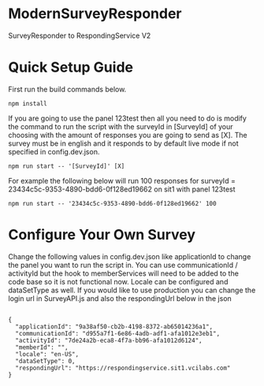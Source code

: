 # ModernSurveyResponder
SurveyResponder to RespondingService V2

# Quick Setup Guide
First run the build commands below.

```
npm install
```

If you are going to use the panel 123test then all you need to do is modify the command to run the script with the surveyId in [SurveyId] of your choosing with the amount
of responses you are going to send as [X]. The survey must be in english and it responds to by default live mode if not specified in config.dev.json.

```
npm run start -- '[SurveyId]' [X]
```

For example the following below will run 100 responses for surveyId = 23434c5c-9353-4890-bdd6-0f128ed19662 on sit1 with panel 123test

```
npm run start -- '23434c5c-9353-4890-bdd6-0f128ed19662' 100
```

# Configure Your Own Survey

Change the following values in config.dev.json like applicationId to change the panel you want to run the script in. You can use communicationId / activityId but 
the hook to memberServices will need to be added to the code base so it is not functional now. Locale can be configured and dataSetType as well. If you would like
to use production you can change the login url in SurveyAPI.js and also the respondingUrl below in the json

```

{
  "applicationId": "9a38af50-cb2b-4198-8372-ab65014236a1",
  "communicationId": "d955a7f1-6e86-4adb-adf1-afa1012e3eb1",
  "activityId": "7de24a2b-eca8-4f7a-bb96-afa1012d6124",
  "memberId": "",
  "locale": "en-US",
  "dataSetType": 0,
  "respondingUrl": "https://respondingservice.sit1.vcilabs.com"
}

```


